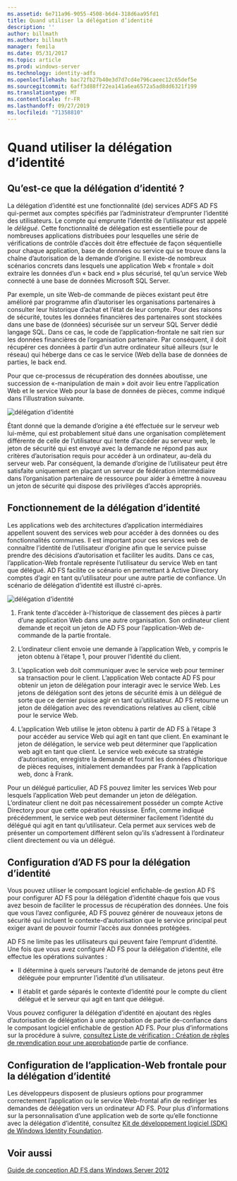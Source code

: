 ```yaml
---
ms.assetid: 6e711a96-9055-4508-b6d4-318d6aa95fd1
title: Quand utiliser la délégation d’identité
description: ''
author: billmath
ms.author: billmath
manager: femila
ms.date: 05/31/2017
ms.topic: article
ms.prod: windows-server
ms.technology: identity-adfs
ms.openlocfilehash: bac72fb27b40e3d7d7cd4e796caeec12c65def5e
ms.sourcegitcommit: 6aff3d88ff22ea141a6ea6572a5ad8dd6321f199
ms.translationtype: MT
ms.contentlocale: fr-FR
ms.lasthandoff: 09/27/2019
ms.locfileid: "71358810"
---
```

# <a name="when-to-use-identity-delegation"></a>Quand utiliser la délégation d’identité
  
## <a name="what-is-identity-delegation"></a>Qu’est-ce que la délégation d’identité ?  
La délégation d’identité est une fonctionnalité \(de\) services ADFS AD FS qui\-permet aux comptes spécifiés par l’administrateur d’emprunter l’identité des utilisateurs. Le compte qui emprunte l’identité de l’utilisateur est appelé le *délégué*. Cette fonctionnalité de délégation est essentielle pour de nombreuses applications distribuées pour lesquelles une série de vérifications de contrôle d’accès doit être effectuée de façon séquentielle pour chaque application, base de données ou service qui se trouve dans la chaîne d’autorisation de la demande d’origine. Il existe\-de nombreux scénarios concrets dans lesquels une application Web « frontale » doit extraire les données d’un « back end » plus sécurisé, tel qu’un service Web connecté à une base de données Microsoft SQL Server.  
  
Par exemple, un site Web\-de commande de pièces existant peut être amélioré par programme afin d’autoriser les organisations partenaires à consulter leur historique d’achat et l’état de leur compte. Pour des raisons de sécurité, toutes les données financières des partenaires sont stockées dans une base de \(données\) sécurisée sur un serveur SQL Server dédié langage SQL. Dans ce cas, le code de l’application\-frontale ne sait rien sur les données financières de l’organisation partenaire. Par conséquent, il doit récupérer ces données à partir d’un autre ordinateur situé ailleurs \(sur le réseau\) qui héberge dans ce cas le service \(Web de\)la base de données de parties, le back end.  
  
Pour que ce\-processus de récupération des données aboutisse, une succession de «\-manipulation de main » doit avoir lieu entre l’application Web et le service Web pour la base de données de pièces, comme indiqué dans l’illustration suivante.  
  
![délégation d’identité](media/adfs2_identitydelegationconcept.gif)  
  
Étant donné que la demande d’origine a été effectuée sur le serveur web lui-même, qui est probablement situé dans une organisation complètement différente de celle de l’utilisateur qui tente d’accéder au serveur web, le jeton de sécurité qui est envoyé avec la demande ne répond pas aux critères d’autorisation requis pour accéder à un ordinateur, au-delà du serveur web. Par conséquent, la demande d’origine de l’utilisateur peut être satisfaite uniquement en plaçant un serveur de fédération intermédiaire dans l’organisation partenaire de ressource pour aider à émettre à nouveau un jeton de sécurité qui dispose des privilèges d’accès appropriés.  
  
## <a name="how-does-identity-delegation-work"></a>Fonctionnement de la délégation d’identité  
Les applications web des architectures d’application intermédiaires appellent souvent des services web pour accéder à des données ou des fonctionnalités communes. Il est important pour ces services web de connaître l’identité de l’utilisateur d’origine afin que le service puisse prendre des décisions d’autorisation et faciliter les audits. Dans ce cas, l’application\-Web frontale représente l’utilisateur du service Web en tant que délégué. AD FS facilite ce scénario en permettant à Active Directory comptes d’agir en tant qu’utilisateur pour une autre partie de confiance. Un scénario de délégation d’identité est illustré ci-après.  
  
![délégation d’identité](media/adfs2_identitydelegationsteps.gif)  
  
1.  Frank tente d’accéder à\-l’historique de classement des pièces à partir d’une application Web dans une autre organisation. Son ordinateur client demande et reçoit un jeton de AD FS pour l’application\-Web de\-commande de la partie frontale.  
  
2.  L’ordinateur client envoie une demande à l’application Web, y compris le jeton obtenu à l’étape 1, pour prouver l’identité du client.  
  
3.  L’application web doit communiquer avec le service web pour terminer sa transaction pour le client. L’application Web contacte AD FS pour obtenir un jeton de délégation pour interagir avec le service Web. Les jetons de délégation sont des jetons de sécurité émis à un délégué de sorte que ce dernier puisse agir en tant qu’utilisateur. AD FS retourne un jeton de délégation avec des revendications relatives au client, ciblé pour le service Web.  
  
4.  L’application Web utilise le jeton obtenu à partir de AD FS à l’étape 3 pour accéder au service Web qui agit en tant que client. En examinant le jeton de délégation, le service web peut déterminer que l’application web agit en tant que client. Le service web exécute sa stratégie d’autorisation, enregistre la demande et fournit les données d’historique de pièces requises, initialement demandées par Frank à l’application web, donc à Frank.  
  
Pour un délégué particulier, AD FS pouvez limiter les services Web pour lesquels l’application Web peut demander un jeton de délégation. L’ordinateur client ne doit pas nécessairement posséder un compte Active Directory pour que cette opération réussisse. Enfin, comme indiqué précédemment, le service web peut déterminer facilement l’identité du délégué qui agit en tant qu’utilisateur. Cela permet aux services web de présenter un comportement différent selon qu’ils s’adressent à l’ordinateur client directement ou via un délégué.  
  
## <a name="configuring-ad-fs-for-identity-delegation"></a>Configuration d’AD FS pour la délégation d’identité  
Vous pouvez utiliser le composant logiciel enfichable\-de gestion AD FS pour configurer AD FS pour la délégation d’identité chaque fois que vous avez besoin de faciliter le processus de récupération des données. Une fois que vous l’avez configurée, AD FS pouvez générer de nouveaux jetons de sécurité qui incluent le contexte\-d’autorisation que le service principal peut exiger avant de pouvoir fournir l’accès aux données protégées.  
  
AD FS ne limite pas les utilisateurs qui peuvent faire l’emprunt d’identité. Une fois que vous avez configuré AD FS pour la délégation d’identité, elle effectue les opérations suivantes :  
  
-   Il détermine à quels serveurs l’autorité de demande de jetons peut être déléguée pour emprunter l’identité d’un utilisateur.  
  
-   Il établit et garde séparés le contexte d’identité pour le compte du client délégué et le serveur qui agit en tant que délégué.  
  
Vous pouvez configurer la délégation d’identité en ajoutant des règles d’autorisation de délégation à une approbation de partie de\-confiance dans le composant logiciel enfichable de gestion AD FS. Pour plus d’informations sur la procédure à suivre, [consultez Liste de vérification : Création de règles de revendication pour une approbation](../../ad-fs/deployment/Checklist--Creating-Claim-Rules-for-a-Relying-Party-Trust.md)de partie de confiance.  
  
## <a name="configuring-the-front-end-web-application-for-identity-delegation"></a>Configuration de l’application\-Web frontale pour la délégation d’identité  
Les développeurs disposent de plusieurs options pour programmer correctement l’application ou le service Web\-frontal afin de rediriger les demandes de délégation vers un ordinateur AD FS. Pour plus d’informations sur la personnalisation d’une application web de sorte qu’elle fonctionne avec la délégation d’identité, consultez [Kit de développement logiciel (SDK) de Windows Identity Foundation](https://go.microsoft.com/fwlink/?LinkId=122266).  
  
## <a name="see-also"></a>Voir aussi
[Guide de conception AD FS dans Windows Server 2012](AD-FS-Design-Guide-in-Windows-Server-2012.md)
